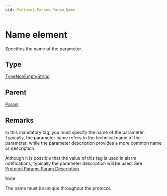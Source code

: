 ```yaml
---
uid: Protocol.Params.Param.Name
---
```


# Name element

Specifies the name of the parameter.

## Type

[TypeNonEmptyString](xref:Protocol-TypeNonEmptyString)

## Parent

[Param](xref:Protocol.Params.Param)

## Remarks

In this mandatory tag, you must specify the name of the parameter. Typically, the parameter name refers to the technical name of the parameter, while the parameter description provides a more common name or description.

Although it is possible that the value of this tag is used in alarm notifications, typically the parameter description will be used. See [Protocol.Params.Param.Description](xref:Protocol.Params.Param.Description).

> [!NOTE]
> The name must be unique throughout the protocol.
